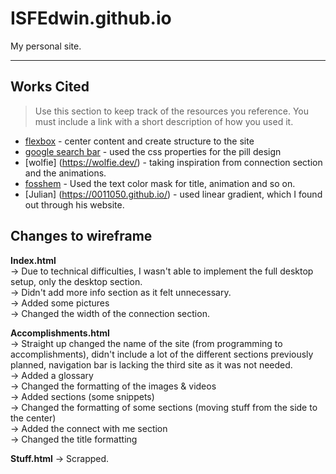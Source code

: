 # ISFEdwin.github.io

My personal site.

---

## Works Cited

> Use this section to  keep track of the resources you reference. You must include a link with a short description of how you used it. 

- [flexbox](https://css-tricks.com/snippets/css/a-guide-to-flexbox/) - center content and create structure to the site
- [google search bar](https://codepen.io/eqbrown/pen/XWBvvjE) - used the css properties for the pill design
- [wolfie] (https://wolfie.dev/) - taking inspiration from connection section and the animations.
- [fosshem](https://fossheim.io/writing/posts/css-text-gradient/) - Used the text color mask for title, animation and so on.
- [Julian] (https://0011050.github.io/) - used linear gradient, which I found out through his website. 

## Changes to wireframe

**Index.html**
<br>
-> Due to technical difficulties, I wasn't able to implement the full desktop setup, only the desktop section. 
<br>
-> Didn't add more info section as it felt unnecessary. 
<br>
-> Added some pictures 
<br>
-> Changed the width of the connection section.
<br>

**Accomplishments.html**
<br>
-> Straight up changed the name of the site (from programming to accomplishments), didn't include a lot of the different sections previously planned, navigation bar is lacking the third site as it was not needed. 
<br>
-> Added a glossary
<br>
-> Changed the formatting of the images & videos
<br>
-> Added sections (some snippets)
<br>
-> Changed the formatting of some sections (moving stuff from the side to the center)
<br>
-> Added the connect with me section
<br>
-> Changed the title formatting 
<br>
 
 **Stuff.html**
 -> Scrapped. 
